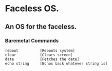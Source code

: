 # Faceless OS.

## An OS for the faceless.

### Baremetal Commands

```
reboot          [Reboots system]
clear           [Clears screen]
date            [Fetches the date]
echo string     [Echos back whatever string is]
```
